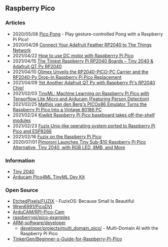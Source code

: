 ## Raspberry Pico


### Articles
- 2020/05/08 [Pico Pong](https://www.hackster.io/nickbild/pico-pong-280b09) - Play gesture-controlled Pong with a Raspberry Pi Pico!
- 2020/04/28 [Connect Your Adafruit Feather RP2040 to The Things Network](https://www.hackster.io/sandeep-mistry/connect-your-adafruit-feather-rp2040-to-the-things-network-5c0c84)
- 2021/04/22 [How to use DC motor with Raspberrry Pi Pico](https://www.youngwonks.com/blog/How-to-use-a-DC-motor-with-the-Raspberry-Pi-Pico)
- 2021/04/15 [The Tiniest Raspberry Pi RP2040 Boards – Tiny 2040 & Adafruit QT Py RP2040](https://www.cnx-software.com/2021/04/15/the-tiniest-raspberry-pi-rp2040-boards-tiny-2040-adafruit-qt-py-rp2040/)
- 2021/04/10 [Olimex Unveils the RP2040-PICO-PC Carrier and the RP2040-Py Drop-In Raspberry Pi Pico Replacement](https://www.hackster.io/news/olimex-unveils-the-rp2040-pico-pc-carrier-and-the-rp2040-py-drop-in-raspberry-pi-pico-replacement-67ed5c7dc6db?fbclid=IwAR2yOKOxQw6svkzAa8EF7WkgdQrvQnPDl6eVZWxbI4d34WrfVOcUE3qdmLY)
- 2021/04/09 [Yet Another Adafruit QT Py with Raspberry Pi's RP2040 Chip!](https://www.hackster.io/news/yet-another-adafruit-qt-py-with-raspberry-pi-s-rp2040-chip-48fd327daa1f)
- 2021/02/03 [TinyML: Machine Learning on Raspberry Pi Pico with Tensorflow Lite Micro and Arducam (Featuring Person Detection)](https://www.arducam.com/raspberry-pi-pico-tensorflow-lite-micro-person-detection-arducam/)
- 2021/02/25 [Mathijs van den Berg's PICOx86 Emulator Turns the Raspberry Pi Pico Into a Vintage 80186 PC](https://www.hackster.io/news/mathijs-van-den-berg-s-picox86-emulator-turns-the-raspberry-pi-pico-into-a-vintage-80186-pc-609427451f55?fbclid=IwAR0b5LSH26Rv_Vk9SKOjNHJkiz5MtkWvDCaLrIdFVt11yK6XzLo3kU8h1ak)
- 2021/02/24 [Kiwikit Raspberry Pi Pico baseboard takes off-the-shelf modules](https://www.cnx-software.com/2021/02/24/kiwikit-raspberry-pi-pico-baseboard-takes-off-the-shelf-modules/)
- 2021/02/23 [Fuzix Unix-like operating system ported to Raspberry Pi Pico and ESP8266](https://www.cnx-software.com/2021/02/23/fuzix-unix-like-operating-system-ported-to-raspberry-pi-pico-and-esp8266/)
- 2021/02/16 [Fuzix on the Raspberry Pi Pico](http://cowlark.com/2021-02-16-fuzix-pi-pico/)
- 2020/07/01 [Pimoroni Launches Tiny Sub-$10 Raspberry Pi Pico Alternative, Tiny 2040, with RGB LED, 8MB, and More](https://www.hackster.io/news/pimoroni-launches-tiny-sub-10-raspberry-pi-pico-alternative-tiny-2040-with-rgb-led-8mb-and-more-c536174d6e19)


### Information
- [Tiny 2040](https://shop.pimoroni.com/products/tiny-2040)
- [Arducam Pico4ML TinyML Dev Kit](https://www.uctronics.com/raspberry-pi-pico/-rp2040-based-arducam-pico4ml-dev-board-for-machine-vision.html)


### Open Source
- [EtchedPixels/FUZIX](https://github.com/EtchedPixels/FUZIX) - FuzixOS: Because Small Is Beautiful
- [Wren6991/PicoDVI](https://github.com/Wren6991/PicoDVI) 
- [ArduCAM/RPI-Pico-Cam](https://github.com/ArduCAM/RPI-Pico-Cam)
- [raspberrypi/pico-examples](https://github.com/raspberrypi/pico-examples)
- [ARM-software/developer](https://github.com/ARM-software/developer)
    - [developer/projects/multi_domain_pico/](https://github.com/ARM-software/developer/tree/master/projects/multi_domain_pico) - Multi-Domain AI with the Raspberry Pi Pico
- [TinkerGen/Beginner-s-Guide-for-Raspberry-Pi-Pico](https://github.com/TinkerGen/Beginner-s-Guide-for-Raspberry-Pi-Pico)


